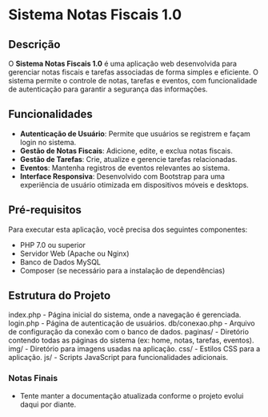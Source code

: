 # Sistema Notas Fiscais 1.0

## Descrição

O **Sistema Notas Fiscais 1.0** é uma aplicação web desenvolvida para gerenciar notas fiscais e tarefas associadas de forma simples e eficiente. O sistema permite o controle de notas, tarefas e eventos, com funcionalidade de autenticação para garantir a segurança das informações.

## Funcionalidades

- **Autenticação de Usuário**: Permite que usuários se registrem e façam login no sistema.
- **Gestão de Notas Fiscais**: Adicione, edite, e exclua notas fiscais.
- **Gestão de Tarefas**: Crie, atualize e gerencie tarefas relacionadas.
- **Eventos**: Mantenha registros de eventos relevantes ao sistema.
- **Interface Responsiva**: Desenvolvido com Bootstrap para uma experiência de usuário otimizada em dispositivos móveis e desktops.

## Pré-requisitos

Para executar esta aplicação, você precisa dos seguintes componentes:

- PHP 7.0 ou superior
- Servidor Web (Apache ou Nginx)
- Banco de Dados MySQL
- Composer (se necessário para a instalação de dependências)

## Estrutura do Projeto

index.php - Página inicial do sistema, onde a navegação é gerenciada.
login.php - Página de autenticação de usuários.
db/conexao.php - Arquivo de configuração da conexão com o banco de dados.
paginas/ - Diretório contendo todas as páginas do sistema (ex: home, notas, tarefas, eventos).
img/ - Diretório para imagens usadas na aplicação.
css/ - Estilos CSS para a aplicação.
js/ - Scripts JavaScript para funcionalidades adicionais.

### Notas Finais

- Tente manter a documentação atualizada conforme o projeto evolui daqui por diante.